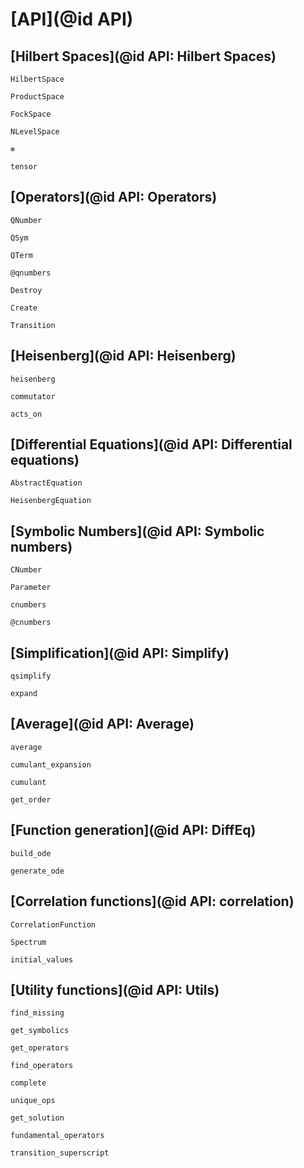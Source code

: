# [API](@id API)

## [Hilbert Spaces](@id API: Hilbert Spaces)

```@docs
HilbertSpace
```

```@docs
ProductSpace
```

```@docs
FockSpace
```

```@docs
NLevelSpace
```

```@docs
⊗
```

```@docs
tensor
```

## [Operators](@id API: Operators)

```@docs
QNumber
```

```@docs
QSym
```

```@docs
QTerm
```

```@docs
@qnumbers
```

```@docs
Destroy
```

```@docs
Create
```

```@docs
Transition
```


## [Heisenberg](@id API: Heisenberg)

```@docs
heisenberg
```

```@docs
commutator
```

```@docs
acts_on
```

## [Differential Equations](@id API: Differential equations)

```@docs
AbstractEquation
```

```@docs
HeisenbergEquation
```

## [Symbolic Numbers](@id API: Symbolic numbers)

```@docs
CNumber
```

```@docs
Parameter
```

```@docs
cnumbers
```

```@docs
@cnumbers
```

## [Simplification](@id API: Simplify)

```@docs
qsimplify
```

```@docs
expand
```

## [Average](@id API: Average)

```@docs
average
```

```@docs
cumulant_expansion
```

```@docs
cumulant
```

```@docs
get_order
```


## [Function generation](@id API: DiffEq)

```@docs
build_ode
```

```@docs
generate_ode
```


## [Correlation functions](@id API: correlation)

```@docs
CorrelationFunction
```

```@docs
Spectrum
```

```@docs
initial_values
```


## [Utility functions](@id API: Utils)

```@docs
find_missing
```

```@docs
get_symbolics
```

```@docs
get_operators
```

```@docs
find_operators
```

```@docs
complete
```

```@docs
unique_ops
```

```@docs
get_solution
```

```@docs
fundamental_operators
```

```@docs
transition_superscript
```
